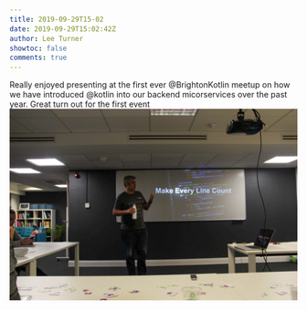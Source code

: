 ```yaml
---
title: 2019-09-29T15-02
date: 2019-09-29T15:02:42Z
author: Lee Turner
showtoc: false
comments: true
---
```


Really enjoyed presenting at the first ever @BrightonKotlin meetup on how we have introduced @kotlin into our backend micorservices over the past year.  Great turn out for the first event ![](/img/x//1178324228288008198-EFo_o05X0AETHcD.jpg)

